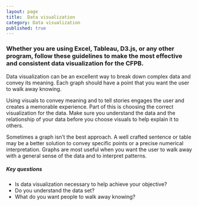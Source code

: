 ```yaml
---
layout: page
title:  Data visualization
category: Data visualization
published: true
---
```


### Whether you are using Excel, Tableau, D3.js, or any other program, follow these guidelines to make the most effective and consistent data visualization for the CFPB.

Data visualization can be an excellent way to break down complex data and convey its meaning. Each graph should have a point that you want the user to walk away knowing.

Using visuals to convey meaning and to tell stories engages the user and creates a memorable experience. Part of this is choosing the correct visualization for the data. Make sure you understand the data and the relationship of your data before you choose visuals to help explain it to others.

Sometimes a graph isn’t the best approach. A well crafted sentence or table may be a better solution to convey specific points or a precise numerical interpretation. Graphs are most useful when you want the user to walk away with a general sense of the data and to interpret patterns.

##### Key questions
* Is data visualization necessary to help achieve your objective?
* Do you understand the data set?
* What do you want people to walk away knowing?
